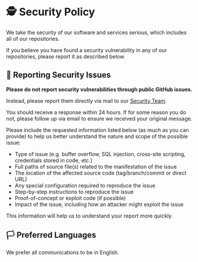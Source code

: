 # :detective: Security Policy

We take the security of our software and services serious, which includes all of our repositories.

If you believe you have found a security vulnerability in any of our repositories, please report it as described below.

## :mega: Reporting Security Issues

__Please do not report security vulnerabilities through public GitHub issues.__

Instead, please report them directly via mail to our [Security Team](mailto:codesec@essing.org).

You should receive a response within 24 hours. If for some reason you do not, please follow up via email to ensure we received your original message.

Please include the requested information listed below (as much as you can provide) to help us better understand the nature and scope of the possible issue:

- Type of issue (e.g. buffer overflow, SQL injection, cross-site scripting, credentials stored in code, etc.)
- Full paths of source file(s) related to the manifestation of the issue
- The location of the affected source code (tag/branch/commit or direct URL)
- Any special configuration required to reproduce the issue
- Step-by-step instructions to reproduce the issue
- Proof-of-concept or exploit code (if possible)
- Impact of the issue, including how an attacker might exploit the issue

This information will help us to understand your report more quickly.

## :white_flag: Preferred Languages

We prefer all communications to be in English.
